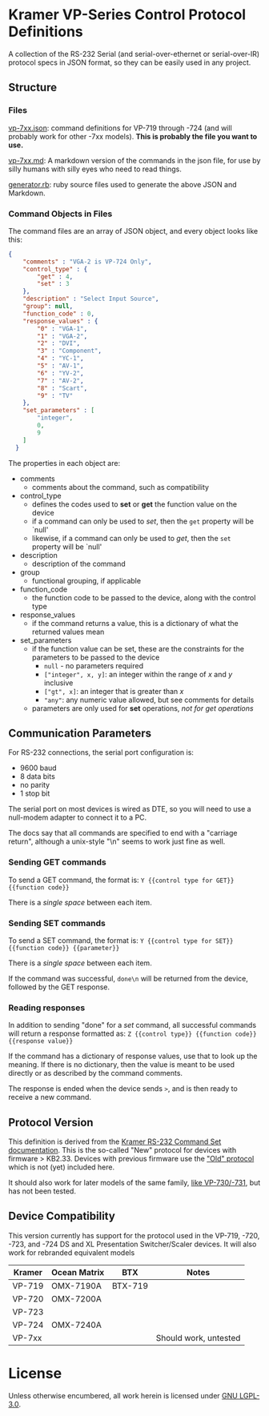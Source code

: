 # Kramer VP-Series Control Protocol Definitions

A collection of the RS-232 Serial (and serial-over-ethernet or serial-over-IR) protocol specs in JSON format, so they can be easily used in any project.

## Structure

### Files
[vp-7xx.json](./vp-7xx.json): command definitions for VP-719 through -724 (and will probably work for other -7xx models). **This is probably the file you want to use.**

[vp-7xx.md](./vp-7xx.md): A markdown version of the commands in the json file, for use by silly humans with silly eyes who need to read things.

[generator.rb](./generator.rb): ruby source files used to generate the above JSON and Markdown.

### Command Objects in Files

The command files are an array of JSON object, and every object looks like this:

```json
{
    "comments" : "VGA-2 is VP-724 Only",
    "control_type" : {
        "get" : 4,
        "set" : 3
    },
    "description" : "Select Input Source",
    "group": null,
    "function_code" : 0,
    "response_values" : {
        "0" : "VGA-1",
        "1" : "VGA-2",
        "2" : "DVI",
        "3" : "Component",
        "4" : "YC-1",
        "5" : "AV-1",
        "6" : "YV-2",
        "7" : "AV-2",
        "8" : "Scart",
        "9" : "TV"
    },
    "set_parameters" : [
        "integer",
        0,
        9
    ]
  }
```

The properties in each object are:

* comments
  - comments about the command, such as compatibility
* control_type
  - defines the codes used to **set** or **get** the function value on the device
  - if a command can only be used to _set_, then the `get` property will be `null'
  - likewise, if a command can only be used to _get_, then the `set` property will be `null'
* description
  - description of the command
* group
  - functional grouping, if applicable
* function_code
  - the function code to be passed to the device, along with the control type
* response_values
  - if the command returns a value, this is a dictionary of what the returned values mean
* set_parameters
  - if the function value can be set, these are the constraints for the parameters to be passed to the device
    * `null` - no parameters required
    * `["integer", x, y]`: an integer within the range of _x_ and _y_ inclusive
    * `["gt", x]`: an integer that is greater than _x_
    * `"any"`: any numeric value allowed, but see comments for details
  - parameters are only used for **set** operations, _not for get operations_

## Communication Parameters

For RS-232 connections, the serial port configuration is:
  * 9600 baud
  * 8 data bits
  * no parity
  * 1 stop bit

The serial port on most devices is wired as DTE, so you will need to use a null-modem adapter to connect it to a PC.

The docs say that all commands are specified to end with a "carriage return", although a unix-style "\n" seems to work just fine as well.

### Sending GET commands
To send a GET command, the format is: `Y {{control type for GET}} {{function code}}`

There is a _single space_ between each item.

### Sending SET commands
To send a SET command, the format is: `Y {{control type for SET}} {{function code}} {{parameter}}`

There is a _single space_ between each item.

If the command was successful, `done\n` will be returned from the device, followed by the GET response. 

### Reading responses

In addition to sending "done" for a _set_ command, all successful commands will return a response formatted as: `Z {{control type}} {{function code}} {{response value}}`

If the command has a dictionary of response values, use that to look up the meaning. If there is no dictionary, then the value is meant to be used directly or as described by the command comments.

The response is ended when the device sends `>`, and is then ready to receive a new command. 

## Protocol Version

This definition is derived from the [Kramer RS-232 Command Set documentation](https://cdn.kramerav.com/web/downloads/protocols/vp-719xl_720xl_vp-724xl_protocol.pdf). This is the so-called "New" protocol for devices with firmware > KB2.33. Devices with previous firmware use the ["Old" protocol](https://k.kramerav.com/downloads/protocols/vp-723xl.pdf) which is not (yet) included here.

It should also work for later models of the same family, [like VP-730/-731](https://www.audiogeneral.com/kramer/vp731_rs232.pdf), but has not been tested.

## Device Compatibility

This version currently has support for the protocol used in the VP-719, -720, -723, and -724 DS and XL Presentation Switcher/Scaler devices. It will also work for rebranded equivalent models

Kramer   | Ocean Matrix | BTX      | Notes
---------|--------------|----------|-----------------------
VP-719   | OMX-7190A    | BTX-719  |
VP-720   | OMX-7200A    |          |
VP-723   |              |          |
VP-724   | OMX-7240A    |          |
VP-7xx   |              |          | Should work, untested

# License

Unless otherwise encumbered, all work herein is licensed under [GNU LGPL-3.0](https://www.gnu.org/licenses/lgpl-3.0.en.html).